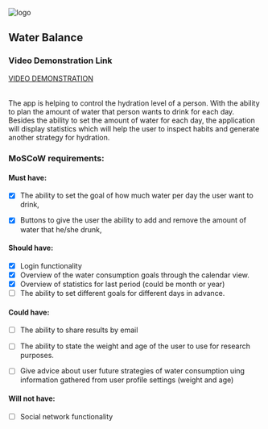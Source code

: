 ![logo](https://www.graphicsprings.com/filestorage/stencils/bc553e3c14e3461e2ccf341924cd219b.png?width=500&height=500)



## Water Balance

### Video Demonstration Link 
[VIDEO DEMONSTRATION](https://youtu.be/CC9f0c_UAyc)
######
The app is helping to control the hydration level of a person. With the ability to plan the amount of water that person wants to drink for each day.
Besides the ability to set the amount of water for each day, the application will display statistics which will help the user to inspect habits and 
generate another strategy for hydration.

### MoSCoW requirements:

#### Must have:

- [x] The ability to set the goal of how much water per day the user want to drink,
- [x] Buttons to give the user the ability to add and remove the amount of water that he/she drunk,


#### Should have:
- [x] Login functionality
- [x] Overview of the water consumption goals through the calendar view.
- [x] Overview of statistics for last period (could be month or year)
- [ ] The ability to set different goals for different days in advance.

#### Could have:
- [ ] The ability to share results by email
- [ ] The ability to state the weight and age of the user to use for research purposes.
- [ ] Give advice about user future strategies of water consumption uing information gathered from user profile settings (weight and age)


#### Will not have:
- [ ] Social network functionality

